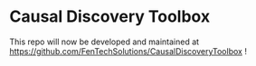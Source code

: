 # Causal Discovery Toolbox

This repo will now be developed and maintained at https://github.com/FenTechSolutions/CausalDiscoveryToolbox ! 

